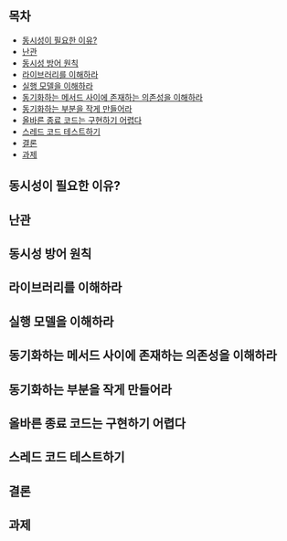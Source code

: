 ## 목차 ##
- [동시성이 필요한 이유?](#1)
- [난관](#2)
- [동시성 방어 원칙](#3)
- [라이브러리를 이해하라](#4)
- [실행 모델을 이해하라](#5)
- [동기화하는 메서드 사이에 존재하는 의존성을 이해하라](#6)
- [동기화하는 부분을 작게 만들어라](#7)
- [올바른 종료 코드는 구현하기 어렵다](#8)
- [스레드 코드 테스트하기](#9)
- [결론](#10)
- [과제](#11)

<a name="1"></a>
## 동시성이 필요한 이유? ##

<a name="2"></a>
## 난관 ##

<a name="3"></a>
## 동시성 방어 원칙 ##

<a name="4"></a>
## 라이브러리를 이해하라 ##

<a name="5"></a>
## 실행 모델을 이해하라 ##

<a name="6"></a>
## 동기화하는 메서드 사이에 존재하는 의존성을 이해하라 ##

<a name="7"></a>
## 동기화하는 부분을 작게 만들어라 ##

<a name="8"></a>
## 올바른 종료 코드는 구현하기 어렵다 ##

<a name="9"></a>
## 스레드 코드 테스트하기 ##

<a name="10"></a>
## 결론 ##

<a name="11"></a>
## 과제 ##
